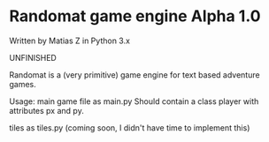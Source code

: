 # Randomat game engine Alpha 1.0
Written by Matias Z in Python 3.x

UNFINISHED

Randomat is a (very primitive)
game engine for text based
adventure games.

Usage:
main game file as main.py
Should contain a class
player with attributes
px and py.

tiles as tiles.py
(coming soon, I didn't have time to implement this)
